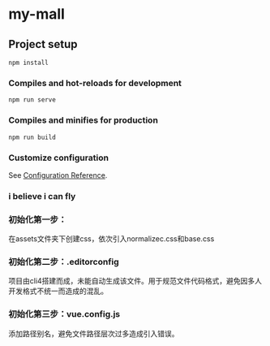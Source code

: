 # my-mall

## Project setup
```
npm install
```

### Compiles and hot-reloads for development
```
npm run serve
```

### Compiles and minifies for production
```
npm run build
```

### Customize configuration
See [Configuration Reference](https://cli.vuejs.org/config/).


### i believe i can fly

### 初始化第一步：
在assets文件夹下创建css，依次引入normalizec.css和base.css

### 初始化第二步：.editorconfig
项目由cli4搭建而成，未能自动生成该文件。用于规范文件代码格式，避免因多人开发格式不统一而造成的混乱。

### 初始化第三步：vue.config.js
添加路径别名，避免文件路径层次过多造成引入错误。
